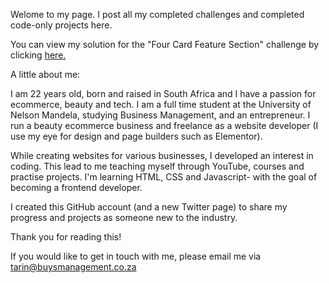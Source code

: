 <!DOCTYPE html>
<html>
<body>
    <p>
Welome to my page. I post all my completed challenges and completed code-only projects here.

You can view my solution for the "Four Card Feature Section" challenge by clicking <a href="https://tarinbuys.github.io/Four-card-feature-section/">here.</a>

A little about me:

I am 22 years old, born and raised in South Africa and I have a passion for ecommerce, beauty and tech. I am a full time student at the University of Nelson Mandela, studying Business Management, and an entrepreneur. I run a beauty ecommerce business and freelance as a website developer (I use my eye for design and page builders such as Elementor).

While creating websites for various businesses, I developed an interest in coding. This lead to me teaching myself through YouTube, courses and practise projects. I'm learning HTML, CSS and Javascript- with the goal of becoming a frontend developer.

I created this GitHub account (and a new Twitter page) to share my progress and projects as someone new to the industry.

Thank you for reading this!

If you would like to get in touch with me, please email me via tarin@buysmanagement.co.za
    </p>
</body>
</html>
